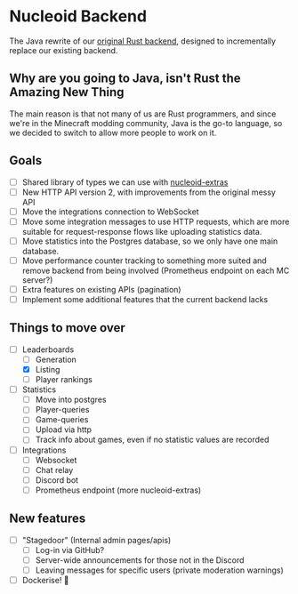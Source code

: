 # Nucleoid Backend

The Java rewrite of our [original Rust backend](https://github.com/NucleoidMC/nucleoid-backend), designed to incrementally replace our existing backend.

## Why are you going to Java, isn't Rust the Amazing New Thing

The main reason is that not many of us are Rust programmers, and since we're in the Minecraft modding community, Java is the go-to language, so we decided to switch to allow more people to work on it.

## Goals

- [ ] Shared library of types we can use with [nucleoid-extras](https://github.com/NucleoidMC/nucleoid-backend)
- [ ] New HTTP API version 2, with improvements from the original messy API
- [ ] Move the integrations connection to WebSocket
- [ ] Move some integration messages to use HTTP requests, which are more suitable for request-response flows like uploading statistics data.
- [ ] Move statistics into the Postgres database, so we only have one main database.
- [ ] Move performance counter tracking to something more suited and remove backend from being involved (Prometheus endpoint on each MC server?)
- [ ] Extra features on existing APIs (pagination)
- [ ] Implement some additional features that the current backend lacks

## Things to move over

- [ ] Leaderboards
  - [ ] Generation
  - [x] Listing
  - [ ] Player rankings
- [ ] Statistics
  - [ ] Move into postgres
  - [ ] Player-queries
  - [ ] Game-queries
  - [ ] Upload via http
  - [ ] Track info about games, even if no statistic values are recorded
- [ ] Integrations
  - [ ] Websocket 
  - [ ] Chat relay
  - [ ] Discord bot
  - [ ] Prometheus endpoint (more nucleoid-extras)

## New features

- [ ] "Stagedoor" (Internal admin pages/apis)
  - [ ] Log-in via GitHub?
  - [ ] Server-wide announcements for those not in the Discord
  - [ ] Leaving messages for specific users (private moderation warnings)
- [ ] Dockerise! 🐳
